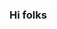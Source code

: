 ### Hi folks

<!--
**GLADYS-CODES/GLADYS-CODES** is a ✨ _special_ ✨ repository because its `README.md` (this file) appears on your GitHub profile.


   
   - 🌱 I’m currently learning ruby on rails
    - 👯 I’m open to collaborating on frontend projects especially in reactjs 

     - 💬 Ask me about reactjs, ruby on rail
     


-->
